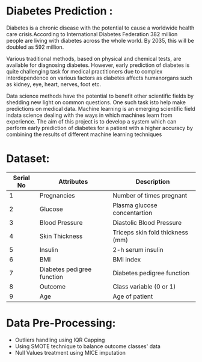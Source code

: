 
# Diabetes Prediction :
Diabetes is a chronic disease with the potential to cause a worldwide health care crisis.According to International Diabetes Federation 382 million people are living with diabetes across the whole world. By 2035, this will be doubled as 592 million. 
 
 Various traditional   methods,   based   on   physical   and   chemical   tests,   are   available   for   diagnosing diabetes.   However,   early   prediction   of   diabetes   is   quite   challenging   task   for   medical practitioners due to complex interdependence on various factors as diabetes affects humanorgans such as kidney, eye, heart, nerves, foot etc.
 
  Data science methods have the potential to benefit other scientific fields by shedding new light on common questions. One such task isto help make predictions on medical data. Machine learning is an emerging scientific field indata science dealing with the ways in which machines learn from experience. The aim of this project is to develop a system which can perform early prediction of diabetes for a patient with a higher accuracy by combining the results of different machine learning techniques

# Dataset:

|Serial No| Attributes | Description|
| --- | --- | --- |
| 1 | Pregnancies | Number of times pregnant|
| 2 | Glucose | Plasma glucose concentartion|
| 3 | Blood Pressure | Diastolic Blood Pressure|
| 4 | Skin Thickness | Triceps skin fold thickness (mm)|
| 5 | Insulin | 2-h serum insulin |
| 6 | BMI | BMI index |
| 7 | Diabetes pedigree function | Diabetes pedigree function |
| 8 | Outcome | Class variable (0 or 1)|
| 9 | Age | Age of patient|

# Data Pre-Processing: 
-  Outliers handling using IQR Capping 
-  Using SMOTE technique to balance outcome classes' data
-  Null Values treatment using MICE imputation